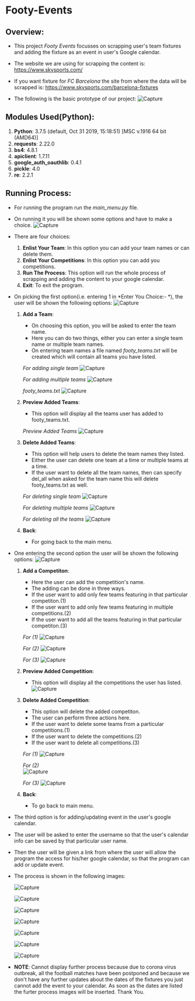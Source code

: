 # Footy-Events

## Overview:

* This project *Footy Events* focusses on scrapping user's team fixtures and adding the fixture as an event in user's Google calendar.

* The website we are using for scrapping the content is: https://www.skysports.com/

* If you want fixture for *FC Barcelona* the site from where the data will be scrapped is: https://www.skysports.com/barcelona-fixtures

* The following is the basic prototype of our project:
  ![Capture](https://user-images.githubusercontent.com/33928040/76706273-3bdf9b80-670c-11ea-8a1a-092a082fd8f6.PNG)

## Modules Used(Python):

1. **Python**: 3.7.5 (default, Oct 31 2019, 15:18:51) [MSC v.1916 64 bit (AMD64)]
2. **requests**: 2.22.0
3. **bs4**: 4.8.1
4. **apiclient**: 1.7.11
5. **google_auth_oauthlib**: 0.4.1
6. **pickle**: 4.0
7. **re**: 2.2.1

## Running Process:

* For running the program run the *main_menu.py* file.

* On running it you will be shown some options and have to make a choice.
  ![Capture](https://user-images.githubusercontent.com/33928040/76706254-194d8280-670c-11ea-86b1-5e198b568277.PNG)

* There are four choices:
  1. **Enlist Your Team**: In this option you can add your team names or can delete them.
  2. **Enlist Your Competitions**: In this option you can add you competitions.
  3. **Run The Process**: This option will run the whole process of scrapping and adding the content to your google calendar.
  4. **Exit**: To exit the program.
  
* On picking the first option(i.e. entering 1 in *Enter You Choice:- *), the user will be shown the following options:
  ![Capture](https://user-images.githubusercontent.com/33928040/76706354-d809a280-670c-11ea-8bc7-2f532b16451f.PNG)
  
  1. **Add a Team**: 
     * On choosing this option, you will be asked to enter the team name.
     * Here you can do two things, either you can enter a single team name or multiple team names.
     * On entering team names a file named *footy_teams.txt* will be created which will contain all teams you have listed.
     
     *For adding single team*
     ![Capture](https://user-images.githubusercontent.com/33928040/76706479-c07ee980-670d-11ea-9ccf-3a0e1271405c.PNG)
      
      *For adding multiple teams*
     ![Capture](https://user-images.githubusercontent.com/33928040/76706665-359eee80-670f-11ea-92af-faf12030b8f1.PNG)
     
     *footy_teams.txt*
     ![Capture](https://user-images.githubusercontent.com/33928040/76706672-4e0f0900-670f-11ea-8db8-ee2d253b6218.PNG)
     
  2. **Preview Added Teams**:
      * This option will display all the teams user has added to footy_teams.txt.
      
      *Preview Added Teams*
      ![Capture](https://user-images.githubusercontent.com/33928040/76706677-64b56000-670f-11ea-9e3f-b6076108c77b.PNG)
      
  3. **Delete Added Teams**:
      * This option will help users to delete the team names they listed.
      * Either the user can delete one team at a time or multiple teams at a time.
      * If the user want to delete all the team names, then can specify del_all when asked for the team name this will delete footy_teams.txt as well.
      
      *For deleting single team*
      ![Capture](https://user-images.githubusercontent.com/33928040/76706696-93333b00-670f-11ea-97e3-7607bbd389d8.PNG)

      *For deleting multiple teams*
      ![Capture](https://user-images.githubusercontent.com/33928040/76706724-cb3a7e00-670f-11ea-8e11-afd8a256fbc2.PNG)
      
      *For deleting all the teams*
      ![Capture](https://user-images.githubusercontent.com/33928040/76706855-9975e700-6710-11ea-92f7-4bc127a1d32c.PNG)
  
  4. **Back**:
      * For going back to the main menu.

* One entering the second option the user will be shown the following options:
  ![Capture](https://user-images.githubusercontent.com/33928040/76706904-05584f80-6711-11ea-951a-4e30c844b910.PNG)

  1. **Add a Competiton**:
      * Here the user can add the competition's name.
      * The adding can be done in three ways.
      * If the user want to add only few teams featuring in that particular competiton.(1)      
      * If the user want to add only few teams featuring in multiple competitions.(2)
      * If the user want to add all the teams featuring in that particular competiton.(3)
      
      *For (1)*
      ![Capture](https://user-images.githubusercontent.com/33928040/76707143-dc38be80-6712-11ea-98ad-7bd7af0d129e.PNG)

      *For (2)*
      ![Capture](https://user-images.githubusercontent.com/33928040/76707284-ced00400-6713-11ea-8bba-a508c291804f.PNG)

      *For (3)*
      ![Capture](https://user-images.githubusercontent.com/33928040/76707294-f2934a00-6713-11ea-9332-d920412bddbb.PNG)
  
  2. **Preview Added Competition**:
      * This option will display all the competitions the user has listed.
      ![Capture](https://user-images.githubusercontent.com/33928040/76707333-469e2e80-6714-11ea-8da5-33e2ce2b473f.PNG)
  
  3. **Delete Added Competition**:
      * This option will delete the added competiton.
      * The user can perform three actions here.
      * If the user want to delete some teams from a particular competitions.(1)
      * If the user want to delete the competitions.(2)
      * If the user want to delete all competitions.(3)
      
      *For (1)*
      ![Capture](https://user-images.githubusercontent.com/33928040/76707887-e1007100-6718-11ea-82f3-e6a355432300.PNG)

      *For (2)*      
      ![Capture](https://user-images.githubusercontent.com/33928040/76707958-5b30f580-6719-11ea-85b9-c9c56f85e71f.PNG)
      
      *For (3)*
      ![Capture](https://user-images.githubusercontent.com/33928040/76707981-7c91e180-6719-11ea-9031-2f97317cb346.PNG)
  
  4. **Back**:
      * To go back to main menu.
  
* The third option is for adding/updating event in the user's google calendar.

* The user will be asked to enter the username so that the user's calendar info can be saved by that particular user name.

* Then the user will be given a link from where the user will allow the program the access for his/her google calendar, so that the program can add or update event.

* The process is shown in the following images:
  
  ![Capture](https://user-images.githubusercontent.com/33928040/76708167-caf3b000-671a-11ea-9cc6-df1a18845c41.PNG)

  ![Capture](https://user-images.githubusercontent.com/33928040/76708318-ead7a380-671b-11ea-9418-c46852f78e83.PNG)

  ![Capture](https://user-images.githubusercontent.com/33928040/76708353-1b1f4200-671c-11ea-9eaa-f820dade8ecb.PNG)

  ![Capture](https://user-images.githubusercontent.com/33928040/76708366-3722e380-671c-11ea-8700-6c1d057ed22c.PNG)

  ![Capture](https://user-images.githubusercontent.com/33928040/76708389-62a5ce00-671c-11ea-823b-426de8d37450.PNG)

  ![Capture](https://user-images.githubusercontent.com/33928040/76708398-75200780-671c-11ea-85ff-b994890ef357.PNG)
  
  ![Capture](https://user-images.githubusercontent.com/33928040/76708408-92ed6c80-671c-11ea-8a0f-bae031e1d251.PNG)

* **NOTE**: Cannot display further process because due to corona virus outbreak, all the football matches have been postponed and because we don't have any further updates about the dates of the fixtures you just cannot add the event to your calendar. As soon as the dates are listed the furter process images will be inserted. Thank You.
  

